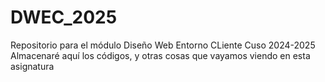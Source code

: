 # DWEC_2025
Repositorio para el módulo Diseño Web Entorno CLiente Cuso 2024-2025 
Almacenaré aquí los códigos, y otras cosas que vayamos viendo en esta asignatura 
